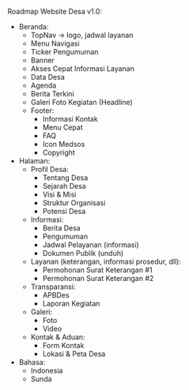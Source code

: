 Roadmap Website Desa v1.0:
- Beranda:
  - TopNav -> logo, jadwal layanan
  - Menu Navigasi
  - Ticker Pengumuman
  - Banner
  - Akses Cepat Informasi Layanan
  - Data Desa
  - Agenda
  - Berita Terkini
  - Galeri Foto Kegiatan (Headline)
  - Footer:
    - Informasi Kontak
    - Menu Cepat
    - FAQ
    - Icon Medsos
    - Copyright
- Halaman:
  - Profil Desa:
    - Tentang Desa
    - Sejarah Desa
    - Visi & Misi
    - Struktur Organisasi
    - Potensi Desa
  - Informasi:
    - Berita Desa
    - Pengumuman
    - Jadwal Pelayanan (informasi)
    - Dokumen Publik (unduh)
  - Layanan (keterangan, informasi prosedur, dll):
    - Permohonan Surat Keterangan #1
    - Permohonan Surat Keterangan #2
  - Transparansi:
    - APBDes
    - Laporan Kegiatan
  - Galeri:
    - Foto
    - Video
  - Kontak & Aduan:
    - Form Kontak
    - Lokasi & Peta Desa
- Bahasa:
  - Indonesia
  - Sunda